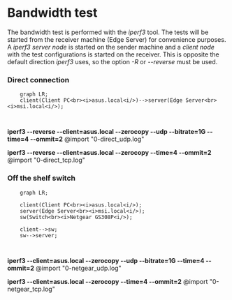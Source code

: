 
# Bandwidth test 

The bandwidth test is performed with the *iperf3* tool. The tests will be started from the receiver machine (Edge Server) for convenience purposes.
A *iperf3 server node* is started on the sender machine and a *client node* with the test configurations is started on the receiver. This is opposite the default direction *iperf3* uses, so the option *-R* or *--reverse* must be used.


### Direct connection

```mermaid
    graph LR;
    client(Client PC<br><i>asus.local<i/>)-->server(Edge Server<br><i>msi.local<i/>);
    
    
```
**iperf3 --reverse --client=asus.local --zerocopy --udp --bitrate=1G --time=4 --ommit=2**
@import "0-direct_udp.log"

**iperf3 --reverse --client=asus.local --zerocopy --time=4 --ommit=2**
@import "0-direct_tcp.log"
<br>


<!--> <!-->
### Off the shelf switch

```mermaid
    graph LR;

    client(Client PC<br><i>asus.local<i/>);
    server(Edge Server<br><i>msi.local<i/>);
    sw(Switch<br><i>Netgear GS308P<i/>);

    client-->sw;
    sw-->server;
    
    
```
**iperf3 --client=asus.local --zerocopy --udp --bitrate=1G --time=4 --ommit=2**
@import "0-netgear_udp.log"

**iperf3 --client=asus.local --zerocopy --time=4 --ommit=2**
@import "0-netgear_tcp.log"